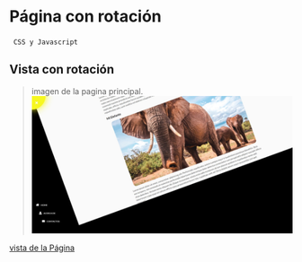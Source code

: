 # Página con rotación 
` CSS y Javascript`

## Vista con rotación  

> imagen de la pagina principal.
![image](./rota.jpg)

[vista de la Página](https://adoring-lichterman-b1bbaa.netlify.app/)